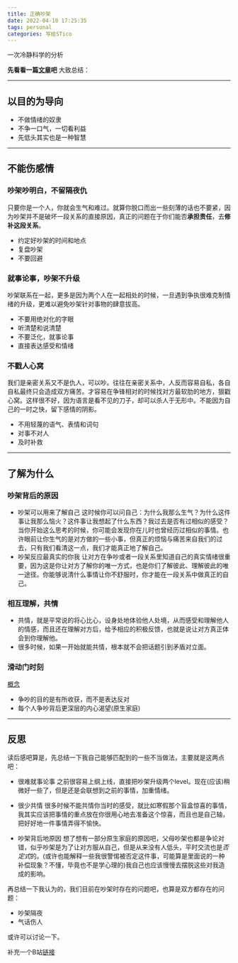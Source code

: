 ```yaml
---
title: 正确吵架
date: 2022-04-10 17:25:35
tags: personal
categories: 写给STico
---
```

一次冷静科学的分析
<!--more-->
**先看看一篇[文章](https://zhuanlan.zhihu.com/p/131021128)吧**
大致总结：
___
## 以目的为导向
- 不做情绪的奴隶
- 不争一口气，一切看利益
- 先低头其实也是一种智慧
___
## 不能伤感情
### 吵架吵明白，不留隔夜仇
只要你是一个人，你就会生气和难过。就算你脱口而出一些刻薄的话也不要紧，因为吵架并不是破坏一段关系的直接原因，真正的问题在于你们能否**承担责任**，去**修补这段关系**。
- 约定好吵架的时间和地点
- 复盘吵架
- 不要回避
### 就事论事，吵架不升级
吵架联系在一起，更多是因为两个人在一起相处的时候，一旦遇到争执很难克制情绪的升级，更难以避免吵架针对事物的肆意拔高。
- 不要用绝对化的字眼
- 听清楚和说清楚
- 不要泛化，就事论事
- 直接表达感受和情绪
### 不戳人心窝
我们是亲密关系又不是仇人，可以吵。往往在亲密关系中，人反而容易自私，各自自私最终只会造成双方痛苦。才容易在争锋相对的时候找对方最软肋的地方，狠戳心窝。这样很不好，因为语言是看不见的刀子，却可以杀人于无形中。不能因为自己的一时之快，留下感情的阴影。
- 不用轻蔑的语气、表情和词句
- 对事不对人
- 及时补救
___
## 了解为什么
### 吵架背后的原因
- 吵架可以用来了解自己
这时候你可以问自己：为什么我那么生气？为什么这件事让我那么恼火？这件事让我想起了什么东西？我过去是否有过相似的感受？当你开始这么思考的时候，你可能会发现你在儿时也曾经历过相似的事情。也许眼前让你生气的是对方做的一些小事，但真正的烦恼与痛苦来自我们的过去，只有我们看清这一点，我们才能真正地了解自己。
- 吵架反应最真实的你我
让对方在争吵或者一段关系里知道自己的真实情绪很重要，因为这是你让对方了解你的唯一方式，也是你们了解彼此、理解彼此的唯一途径。你能够说清什么事情让你不舒服时，你才能在一段关系中做真正的自己。
### 相互理解，共情
- 共情，就是平常说的将心比心，设身处地体验他人处境，从而感受和理解他人的情感，而且还在理解对方后，给予相应的积极反馈，也就是说让对方真正体会到你理解他。
- 很多时候，如果一开始就能共情，根本就不会把话题引到矛盾对立面。
### 滑动门时刻
[概念](https://www.jianshu.com/p/f68c4290a2ae)
- 争吵的目的是有所收获，而不是表达反对
- 每个人争吵背后更深层的内心渴望(原生家庭)
___
## 反思
读后感吧算是，先总结一下我自己能够匹配到的一些不当做法，主要就是这两点吧：
- 很难就事论事
之前很容易上纲上线，直接把吵架升级两个level。现在(应该)稍微好一些了，但是还是会联想到之前的事情，加重情绪。

- 很少共情
很多时候不能共情你当时的感受，就比如寒假那个盲盒惊喜的事情，我其实应该把事情的重点放在你很用心地去准备这个惊喜，而且也是自己轴，把好好地一件事情弄得不愉快。

- 吵架背后地原因
想了想有一部分原生家庭的原因吧，父母吵架也都是争论对错，似乎吵架是为了让对方服从自己，但是从来没有人低头，平时交流也是*否定式*的。(或许也能解释一些我很警惕被否定这件事，可能算是里面说的一种补偿现象？不懂，毕竟也不是学心理的)我自己也应该慢慢去摆脱这些对我造成的影响。

再总结一下我认为的，我们目前在吵架时存在的问题吧，也算是双方都存在的问题：
+ 吵架隔夜
+ 气话伤人

或许可以讨论一下。

补充一个B站[链接](https://www.bilibili.com/video/BV1su411i7VM?spm_id_from=333.337.search-card.all.click)